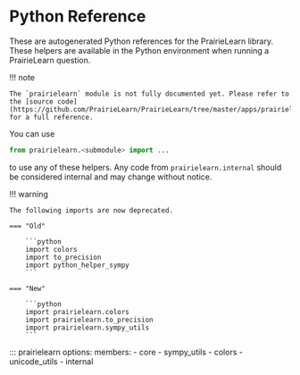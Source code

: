 # Python Reference

These are autogenerated Python references for the PrairieLearn library. These helpers are available in the Python environment when running a PrairieLearn question.

!!! note

    The `prairielearn` module is not fully documented yet. Please refer to the [source code](https://github.com/PrairieLearn/PrairieLearn/tree/master/apps/prairielearn/python/prairielearn) for a full reference.

You can use

```python
from prairielearn.<submodule> import ...
```

to use any of these helpers. Any code from `prairielearn.internal` should be considered internal and may change without notice.

!!! warning

    The following imports are now deprecated.

    === "Old"

        ```python
        import colors
        import to_precision
        import python_helper_sympy
        ```

    === "New"

        ```python
        import prairielearn.colors
        import prairielearn.to_precision
        import prairielearn.sympy_utils
        ```

<!-- prettier-ignore -->
::: prairielearn
    options:
        members:
            - core
            - sympy_utils
            - colors
            - unicode_utils
            - internal
